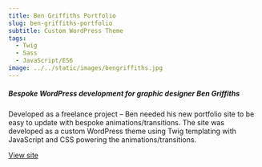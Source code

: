 ```yaml
---
title: Ben Griffiths Portfolio
slug: ben-griffiths-portfolio
subtitle: Custom WordPress Theme
tags:
  - Twig
  - Sass
  - JavaScript/ES6
image: ../../static/images/bengriffiths.jpg
---
```

##### Bespoke WordPress development for graphic designer Ben Griffiths

Developed as a freelance project – Ben needed his new portfolio site to be easy to update with bespoke animations/transitions. The site was developed as a custom WordPress theme using Twig templating with JavaScript and CSS powering the animations/transitions.

[View site](http://bengriffiths.co/)
